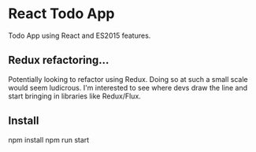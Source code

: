 # React Todo App
Todo App using React and ES2015 features.

## Redux refactoring...
Potentially looking to refactor using Redux. Doing so at such a small scale would seem ludicrous.
I'm interested to see where devs draw the line and start bringing in libraries like Redux/Flux.

## Install
npm install 
npm run start
